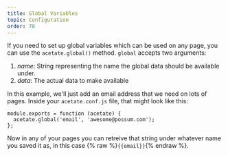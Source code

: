 ```yaml
---
title: Global Variables
topic: Configuration
order: 70
---
```


If you need to set up global variables which can be used on any page, you can use the `acetate.global()` method. `global` accepts two arguments:

1. *name*: String representing the name the global data should be available under.
2. *data*: The actual data to make available

In this example, we'll just add an email address that we need on lots of pages. Inside your `acetate.conf.js` file, that might look like this:

```
module.exports = function (acetate) {
  acetate.global('email', 'awesome@possum.com');
};
```

Now in any of your pages you can retreive that string under whatever name you saved it as, in this case {% raw %}`{{email}}`{% endraw %}.
